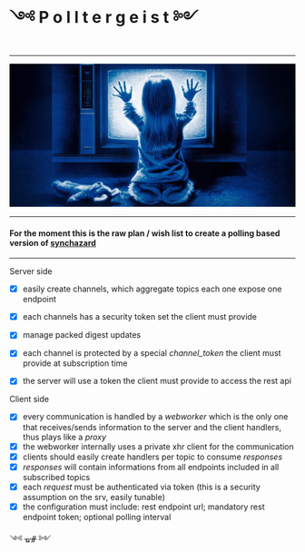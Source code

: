 # ༺ P o l l t e r g e i s t ༻
---
![Polltergeist](https://github.com/fedeghe/polltergeist/blob/master/sample/cli/media/poltergeist_eventbrite.jpg?raw=true)

---

#### For the moment this is the raw plan / wish list to create a **polling** based version of [synchazard](https://github.com/fedeghe/synchazard)  

---
Server side
- [x] easily create channels, which aggregate topics each one expose one endpoint
- [x] each channels has a security token set the client must provide
- [x] manage packed digest updates
- [x] each channel is protected by a special _channel\_token_ the client must provide at subscription time
- [x] the server will use a token the client must provide to access the rest api


Client side
- [x] every communication is handled by a _webworker_ which is the only one that receives/sends information to the server and the client handlers, thus plays like a _proxy_
- [x] the webworker internally uses a private xhr client for the communication
- [x] clients should easily create handlers per topic to consume _responses_
- [x] _responses_ will contain informations from all endpoints included in all subscribed topics
- [x] each _request_ must be authenticated via token (this is a security assumption on the srv, easily tunable)
- [x] the configuration must include: rest endpoint url; mandatory rest endpoint token; optional polling interval

༺ ᚗᚌ ༻